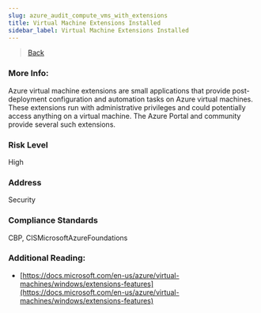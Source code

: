 ```yaml
---
slug: azure_audit_compute_vms_with_extensions
title: Virtual Machine Extensions Installed
sidebar_label: Virtual Machine Extensions Installed
---
```

> [Back](../../azurecomputeaudit)

### More Info:
Azure virtual machine extensions are small applications that provide post-deployment configuration and automation tasks on Azure virtual machines. These extensions run with administrative privileges and could potentially access anything on a virtual machine. The Azure Portal and community provide several such extensions.

### Risk Level
High

### Address
Security

### Compliance Standards
CBP, CISMicrosoftAzureFoundations

### Additional Reading:
- [https://docs.microsoft.com/en-us/azure/virtual-machines/windows/extensions-features](https://docs.microsoft.com/en-us/azure/virtual-machines/windows/extensions-features) 
